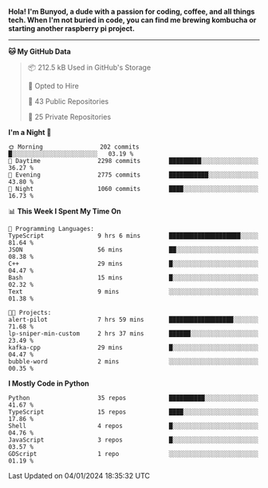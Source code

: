 <p>
<b>Hola! I'm Bunyod, a dude with a passion for coding, coffee, and all things tech. When I'm not buried in code, you can find me brewing kombucha or starting another raspberry pi project.</b>
</p>

---

<!--START_SECTION:waka-->
**🐱 My GitHub Data** 

> 📦 212.5 kB Used in GitHub's Storage 
 > 
> 💼 Opted to Hire
 > 
> 📜 43 Public Repositories 
 > 
> 🔑 25 Private Repositories 
 > 
**I'm a Night 🦉** 

```text
🌞 Morning                202 commits         █░░░░░░░░░░░░░░░░░░░░░░░░   03.19 % 
🌆 Daytime                2298 commits        █████████░░░░░░░░░░░░░░░░   36.27 % 
🌃 Evening                2775 commits        ███████████░░░░░░░░░░░░░░   43.80 % 
🌙 Night                  1060 commits        ████░░░░░░░░░░░░░░░░░░░░░   16.73 % 
```


📊 **This Week I Spent My Time On** 

```text
💬 Programming Languages: 
TypeScript               9 hrs 6 mins        ████████████████████░░░░░   81.64 % 
JSON                     56 mins             ██░░░░░░░░░░░░░░░░░░░░░░░   08.38 % 
C++                      29 mins             █░░░░░░░░░░░░░░░░░░░░░░░░   04.47 % 
Bash                     15 mins             █░░░░░░░░░░░░░░░░░░░░░░░░   02.32 % 
Text                     9 mins              ░░░░░░░░░░░░░░░░░░░░░░░░░   01.38 % 

🐱‍💻 Projects: 
alert-pilot              7 hrs 59 mins       ██████████████████░░░░░░░   71.68 % 
lp-sniper-min-custom     2 hrs 37 mins       ██████░░░░░░░░░░░░░░░░░░░   23.49 % 
kafka-cpp                29 mins             █░░░░░░░░░░░░░░░░░░░░░░░░   04.47 % 
bubble-word              2 mins              ░░░░░░░░░░░░░░░░░░░░░░░░░   00.35 % 
```

**I Mostly Code in Python** 

```text
Python                   35 repos            ██████████░░░░░░░░░░░░░░░   41.67 % 
TypeScript               15 repos            ████░░░░░░░░░░░░░░░░░░░░░   17.86 % 
Shell                    4 repos             █░░░░░░░░░░░░░░░░░░░░░░░░   04.76 % 
JavaScript               3 repos             █░░░░░░░░░░░░░░░░░░░░░░░░   03.57 % 
GDScript                 1 repo              ░░░░░░░░░░░░░░░░░░░░░░░░░   01.19 % 
```




 Last Updated on 04/01/2024 18:35:32 UTC
<!--END_SECTION:waka-->
